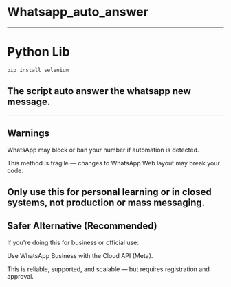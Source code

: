 # Whatsapp_auto_answer
------
# Python Lib
```
pip install selenium
```

## The script auto answer the whatsapp new message.
---
## Warnings
WhatsApp may block or ban your number if automation is detected.

This method is fragile — changes to WhatsApp Web layout may break your code.

Only use this for personal learning or in closed systems, not production or mass messaging.
---
## Safer Alternative (Recommended)
If you're doing this for business or official use:

Use WhatsApp Business with the Cloud API (Meta).

This is reliable, supported, and scalable — but requires registration and approval.


